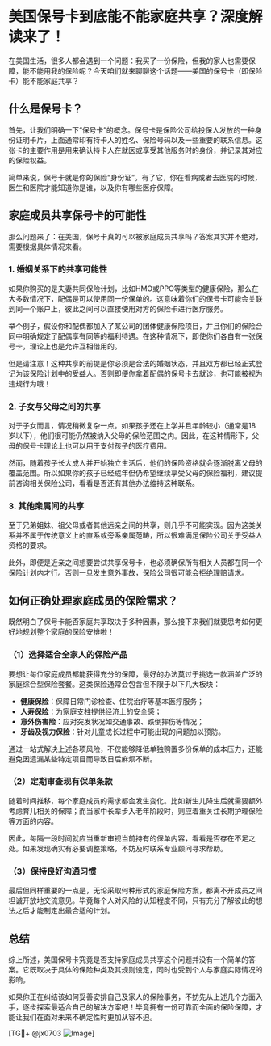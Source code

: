 # 美国保号卡到底能不能家庭共享？深度解读来了！

在美国生活，很多人都会遇到一个问题：我买了一份保险，但我的家人也需要保障，能不能用我的保险呢？今天咱们就来聊聊这个话题——美国的保号卡（即保险卡）能不能家庭共享？

## 什么是保号卡？

首先，让我们明确一下“保号卡”的概念。保号卡是保险公司给投保人发放的一种身份证明卡片，上面通常印有持卡人的姓名、保险号码以及一些重要的联系信息。这张卡的主要作用是用来确认持卡人在就医或享受其他服务时的身份，并记录其对应的保险权益。

简单来说，保号卡就是你的保险“身份证”。有了它，你在看病或者去医院的时候，医生和医院才能知道你是谁，以及你有哪些医疗保障。

## 家庭成员共享保号卡的可能性

那么问题来了：在美国，保号卡真的可以被家庭成员共享吗？答案其实并不绝对，需要根据具体情况来看。

### 1. 婚姻关系下的共享可能性

如果你购买的是夫妻共同保险计划，比如HMO或PPO等类型的健康保险，那么在大多数情况下，配偶是可以使用同一份保单的。这意味着你们的保号卡可能会关联到同一个账户上，彼此之间可以直接使用对方的保险卡进行医疗服务。

举个例子，假设你和配偶都加入了某公司的团体健康保险项目，并且你们的保险合同中明确规定了配偶享有同等的福利待遇。在这种情况下，即使你们各自有一张保号卡，理论上也是允许互相借用的。

但是请注意！这种共享的前提是你必须是合法的婚姻状态，并且双方都已经正式登记为该保险计划中的受益人。否则即便你拿着配偶的保号卡去就诊，也可能被视为违规行为哦！

### 2. 子女与父母之间的共享

对于子女而言，情况稍微复杂一点。如果孩子还在上学并且年龄较小（通常是18岁以下），他们很可能仍然被纳入父母的保险范围之内。因此，在这种情形下，父母的保号卡理论上也可以用于支付孩子的医疗费用。

然而，随着孩子长大成人并开始独立生活后，他们的保险资格就会逐渐脱离父母的覆盖范围。所以如果你的孩子已经成年但仍希望继续享受父母的保险福利，建议提前咨询相关保险公司，看看是否还有其他办法维持这种联系。

### 3. 其他亲属间的共享

至于兄弟姐妹、祖父母或者其他远亲之间的共享，则几乎不可能实现。因为这类关系并不属于传统意义上的直系或旁系亲属范畴，所以很难满足保险公司关于受益人资格的要求。

此外，即便是近亲之间想要尝试共享保号卡，也必须确保所有相关人员都在同一个保险计划内才行。否则一旦发生意外事故，保险公司很可能会拒绝理赔请求。

## 如何正确处理家庭成员的保险需求？

既然明白了保号卡能否家庭共享取决于多种因素，那么接下来我们就要思考如何更好地规划整个家庭的保险安排啦！

### （1）选择适合全家人的保险产品

要想让每位家庭成员都能获得充分的保障，最好的办法莫过于挑选一款涵盖广泛的家庭综合型保险套餐。这类保险通常会包含但不限于以下几大板块：

- **健康保险**：保障日常门诊检查、住院治疗等基本医疗服务；
- **人寿保险**：为家庭支柱提供经济上的安全感；
- **意外伤害险**：应对突发状况如交通事故、跌倒摔伤等情况；
- **牙齿及视力保险**：针对儿童成长过程中可能出现的问题加以预防。

通过一站式解决上述各项风险，不仅能够降低单独购置多份保单的成本压力，还能避免因遗漏某些特定项目而导致日后麻烦不断。

### （2）定期审查现有保单条款

随着时间推移，每个家庭成员的需求都会发生变化。比如新生儿降生后就需要额外考虑育儿相关的保障；而当家中长辈步入老年阶段时，则应着重关注长期护理保险等方面的内容。

因此，每隔一段时间就应当重新审视当前持有的保单内容，看看是否存在不足之处。如果发现确实有必要调整策略，不妨及时联系专业顾问寻求帮助。

### （3）保持良好沟通习惯

最后但同样重要的一点是，无论采取何种形式的家庭保险方案，都离不开成员之间坦诚开放地交流意见。毕竟每个人对风险的认知程度不同，只有充分了解彼此的想法之后才能制定出最合适的计划。

## 总结

综上所述，美国保号卡究竟是否支持家庭成员共享这个问题并没有一个简单的答案。它既取决于具体的保险种类及其规则设定，同时也受到个人与家庭实际情况的影响。

如果你正在纠结该如何妥善安排自己及家人的保险事务，不妨先从上述几个方面入手，逐步探索最适合自己的解决方案吧！毕竟拥有一份可靠而全面的保险保障，才能让我们在面对未来不确定性时更加从容不迫。

[TG💪+ @jx0703 ![Image](https://github.com/user-attachments/assets/dbca1d08-cadb-493c-b0ec-ad6f7a83f270)]